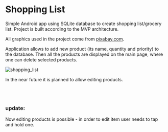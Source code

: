 # Shopping List
Simple Android app using SQLite database to create shopping list/grocery list. Project is built according to the MVP architecture.

All graphics used in the project come from [pixabay.com](https://pixabay.com).

Application allows to add new product (its name, quantity and priority) to the database. Then all the products are displayed on the main page, where one can delete selected products.


![shopping_list](https://user-images.githubusercontent.com/56269299/111634372-bbf48180-87f6-11eb-9f9f-fd3eb3dca291.png)

In the near future it is planned to allow editing products.

<br/><br/>
### <b> update: </b>
 
Now editing products is possible - in order to edit item user needs to tap and hold one.
